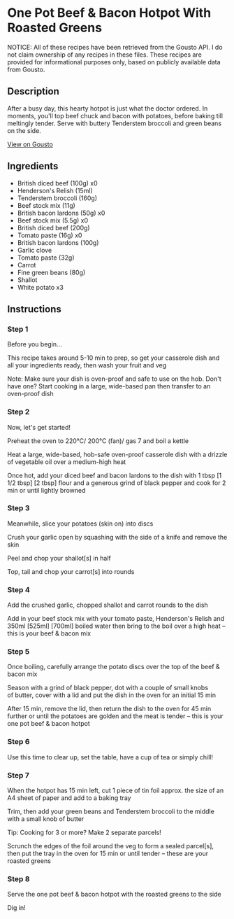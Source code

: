 # One Pot Beef & Bacon Hotpot With Roasted Greens

NOTICE: All of these recipes have been retrieved from the Gousto API. I do not claim ownership of any recipes in these files. These recipes are provided for informational purposes only, based on publicly available data from Gousto.

## Description

After a busy day, this hearty hotpot is just what the doctor ordered. In moments, you'll top beef chuck and bacon with potatoes, before baking till meltingly tender. Serve with buttery Tenderstem broccoli and green beans on the side.

[View on Gousto](https://www.gousto.co.uk/recipes/cookbook/one-pot-beef-bacon-hotpot-with-roasted-greens)

## Ingredients

- British diced beef (100g) x0
- Henderson's Relish (15ml)
- Tenderstem broccoli (160g)
- Beef stock mix (11g)
- British bacon lardons (50g) x0
- Beef stock mix (5.5g) x0
- British diced beef (200g)
- Tomato paste (16g) x0
- British bacon lardons (100g)
- Garlic clove
- Tomato paste (32g)
- Carrot
- Fine green beans (80g)
- Shallot
- White potato x3

## Instructions


### Step 1

Before you begin...

This recipe takes around 5-10 min to prep, so get your casserole dish and all your ingredients ready, then wash your fruit and veg

Note: Make sure your dish is oven-proof and safe to use on the hob. Don't have one? Start cooking in a large, wide-based pan then transfer to an oven-proof dish


### Step 2

Now, let's get started!

Preheat the oven to 220°C/ 200°C (fan)/ gas 7 and boil a kettle

Heat a large, wide-based, hob-safe oven-proof casserole dish with a drizzle of vegetable oil over a medium-high heat

Once hot, add your diced beef and bacon lardons to the dish with 1 tbsp <span class="text-purple">[1 1/2 tbsp]</span> <span class="text-danger">[2 tbsp]</span> flour and a generous grind of black pepper and cook for 2 min or until lightly browned


### Step 3

Meanwhile, slice your potatoes (skin on) into discs

Crush your garlic open by squashing with the side of a knife and remove the skin

Peel and chop your shallot[s] in half

Top, tail and chop your carrot[s] into rounds


### Step 4

Add the crushed garlic, chopped shallot and carrot rounds to the dish

Add in your beef stock mix with your tomato paste, Henderson's Relish and 350ml <span class="text-purple">[525ml]</span> <span class="text-danger">[700ml]</span> boiled water then bring to the boil over a high heat – this is your beef & bacon mix


### Step 5

Once boiling, carefully arrange the potato discs over the top of the beef & bacon mix

Season with a grind of black pepper, dot with a couple of small knobs of butter, cover with a lid and put the dish in the oven for an initial 15 min

After 15 min, remove the lid, then return the dish to the oven for 45 min further or until the potatoes are golden and the meat is tender – this is your one pot beef & bacon hotpot


### Step 6

Use this time to clear up, set the table, have a cup of tea or simply chill!


### Step 7

When the hotpot has 15 min left, cut 1 piece of tin foil approx. the size of an A4 sheet of paper and add to a baking tray

Trim, then add your green beans and Tenderstem broccoli to the middle with a small knob of butter

Tip: Cooking for 3 or more? Make 2 separate parcels!

Scrunch the edges of the foil around the veg to form a<span class="text-danger"> </span>sealed parcel[s], then put the tray in the oven for 15 min or until tender – these are your roasted greens

### Step 8

Serve the one pot beef & bacon hotpot with the roasted greens to the side

Dig in!


